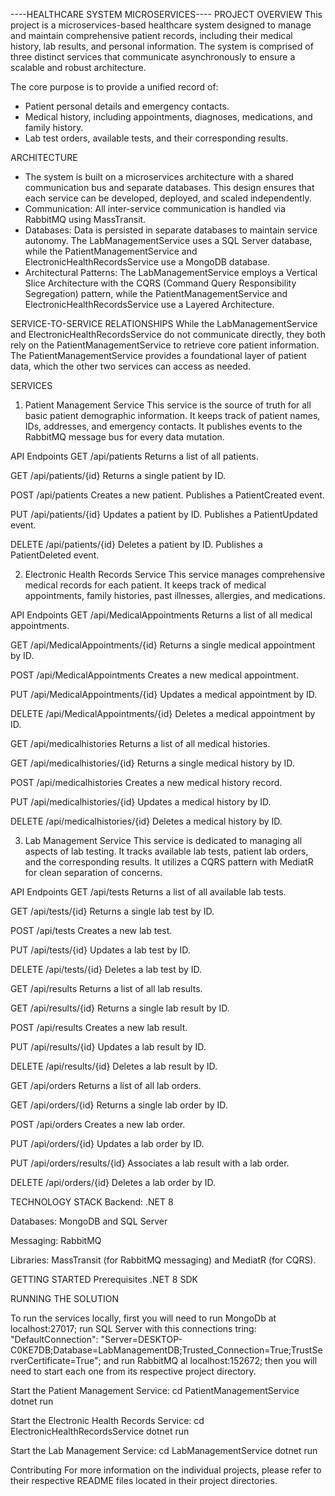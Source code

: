 ----HEALTHCARE SYSTEM MICROSERVICES----
PROJECT OVERVIEW
This project is a microservices-based healthcare system designed to manage and maintain comprehensive patient records, including their medical history, lab results, and personal information. The system is comprised of three distinct services that communicate asynchronously to ensure a scalable and robust architecture.

The core purpose is to provide a unified record of:
* Patient personal details and emergency contacts.
* Medical history, including appointments, diagnoses, medications, and family history.
* Lab test orders, available tests, and their corresponding results.

ARCHITECTURE
* The system is built on a microservices architecture with a shared communication bus and separate databases.  This design ensures that each service can be developed, deployed, and scaled independently.
* Communication: All inter-service communication is handled via RabbitMQ using MassTransit.
* Databases: Data is persisted in separate databases to maintain service autonomy. The LabManagementService uses a SQL Server database, while the PatientManagementService and ElectronicHealthRecordsService use a MongoDB database.
* Architectural Patterns: The LabManagementService employs a Vertical Slice Architecture with the CQRS (Command Query Responsibility Segregation) pattern, while the PatientManagementService and ElectronicHealthRecordsService use a Layered Architecture.

SERVICE-TO-SERVICE RELATIONSHIPS
While the LabManagementService and ElectronicHealthRecordsService do not communicate directly, they both rely on the PatientManagementService to retrieve core patient information. The PatientManagementService provides a foundational layer of patient data, which the other two services can access as needed.

SERVICES
1. Patient Management Service
This service is the source of truth for all basic patient demographic information. It keeps track of patient names, IDs, addresses, and emergency contacts. It publishes events to the RabbitMQ message bus for every data mutation.

API Endpoints
GET /api/patients
Returns a list of all patients.

GET /api/patients/{id}
Returns a single patient by ID.

POST /api/patients
Creates a new patient. Publishes a PatientCreated event.

PUT /api/patients/{id}
Updates a patient by ID. Publishes a PatientUpdated event.

DELETE /api/patients/{id}
Deletes a patient by ID. Publishes a PatientDeleted event.

2. Electronic Health Records Service
This service manages comprehensive medical records for each patient. It keeps track of medical appointments, family histories, past illnesses, allergies, and medications.

API Endpoints
GET /api/MedicalAppointments
Returns a list of all medical appointments.

GET /api/MedicalAppointments/{id}
Returns a single medical appointment by ID.

POST /api/MedicalAppointments
Creates a new medical appointment.

PUT /api/MedicalAppointments/{id}
Updates a medical appointment by ID.

DELETE /api/MedicalAppointments/{id}
Deletes a medical appointment by ID.

GET /api/medicalhistories
Returns a list of all medical histories.

GET /api/medicalhistories/{id}
Returns a single medical history by ID.

POST /api/medicalhistories
Creates a new medical history record.

PUT /api/medicalhistories/{id}
Updates a medical history by ID.

DELETE /api/medicalhistories/{id}
Deletes a medical history by ID.

3. Lab Management Service
This service is dedicated to managing all aspects of lab testing. It tracks available lab tests, patient lab orders, and the corresponding results. It utilizes a CQRS pattern with MediatR for clean separation of concerns.

API Endpoints
GET /api/tests
Returns a list of all available lab tests.

GET /api/tests/{id}
Returns a single lab test by ID.

POST /api/tests
Creates a new lab test.

PUT /api/tests/{id}
Updates a lab test by ID.

DELETE /api/tests/{id}
Deletes a lab test by ID.

GET /api/results
Returns a list of all lab results.

GET /api/results/{id}
Returns a single lab result by ID.

POST /api/results
Creates a new lab result.

PUT /api/results/{id}
Updates a lab result by ID.

DELETE /api/results/{id}
Deletes a lab result by ID.

GET /api/orders
Returns a list of all lab orders.

GET /api/orders/{id}
Returns a single lab order by ID.

POST /api/orders
Creates a new lab order.

PUT /api/orders/{id}
Updates a lab order by ID.

PUT /api/orders/results/{id}
Associates a lab result with a lab order.

DELETE /api/orders/{id}
Deletes a lab order by ID.

TECHNOLOGY STACK
Backend: .NET 8

Databases: MongoDB and SQL Server

Messaging: RabbitMQ

Libraries: MassTransit (for RabbitMQ messaging) and MediatR (for CQRS).

GETTING STARTED
Prerequisites
.NET 8 SDK

RUNNING THE SOLUTION


To run the services locally, first you will need to run MongoDb at localhost:27017; run SQL Server with this connections tring: "DefaultConnection": "Server=DESKTOP-C0KE7DB;Database=LabManagementDB;Trusted_Connection=True;TrustServerCertificate=True"; and run RabbitMQ al localhost:152672; then you will need to start each one from its respective project directory.

Start the Patient Management Service:
cd PatientManagementService
dotnet run

Start the Electronic Health Records Service:
cd ElectronicHealthRecordsService
dotnet run

Start the Lab Management Service:
cd LabManagementService
dotnet run

Contributing
For more information on the individual projects, please refer to their respective README files located in their project directories.
